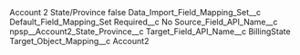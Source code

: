 <?xml version="1.0" encoding="UTF-8"?>
<CustomMetadata xmlns="http://soap.sforce.com/2006/04/metadata" xmlns:xsi="http://www.w3.org/2001/XMLSchema-instance" xmlns:xsd="http://www.w3.org/2001/XMLSchema">
    <label>Account 2 State/Province</label>
    <protected>false</protected>
    <values>
        <field>Data_Import_Field_Mapping_Set__c</field>
        <value xsi:type="xsd:string">Default_Field_Mapping_Set</value>
    </values>
    <values>
        <field>Required__c</field>
        <value xsi:type="xsd:string">No</value>
    </values>
    <values>
        <field>Source_Field_API_Name__c</field>
        <value xsi:type="xsd:string">npsp__Account2_State_Province__c</value>
    </values>
    <values>
        <field>Target_Field_API_Name__c</field>
        <value xsi:type="xsd:string">BillingState</value>
    </values>
    <values>
        <field>Target_Object_Mapping__c</field>
        <value xsi:type="xsd:string">Account2</value>
    </values>
</CustomMetadata>
